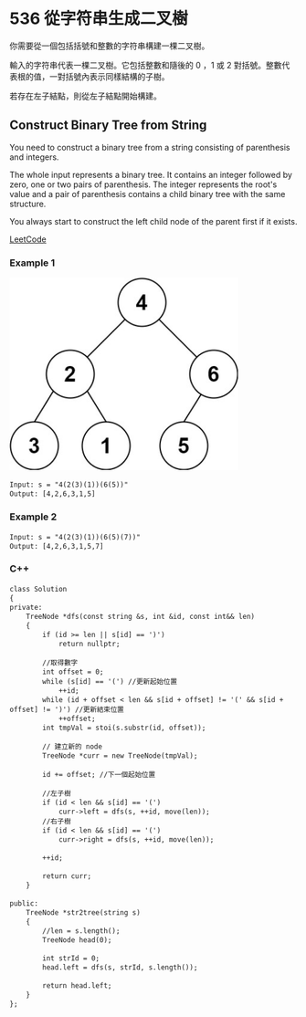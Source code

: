 # 536 從字符串生成二叉樹

你需要從一個包括括號和整數的字符串構建一棵二叉樹。

輸入的字符串代表一棵二叉樹。它包括整數和隨後的 0 ，1 或 2 對括號。整數代表根的值，一對括號內表示同樣結構的子樹。

若存在左子結點，則從左子結點開始構建。
 

## Construct Binary Tree from String

You need to construct a binary tree from a string consisting of parenthesis and integers.

The whole input represents a binary tree. It contains an integer followed by zero, one or two pairs of parenthesis. The integer represents the root's value and a pair of parenthesis contains a child binary tree with the same structure.

You always start to construct the left child node of the parent first if it exists.

[LeetCode](https://leetcode-cn.com/problems/construct-binary-tree-from-string/)

### Example 1

<img src="img/536.jpg" width = "400"/>

```
Input: s = "4(2(3)(1))(6(5))"
Output: [4,2,6,3,1,5]
```

### Example 2

```
Input: s = "4(2(3)(1))(6(5)(7))"
Output: [4,2,6,3,1,5,7]
```

### C++ 

```
class Solution
{
private:
    TreeNode *dfs(const string &s, int &id, const int&& len)
    {
        if (id >= len || s[id] == ')')
            return nullptr;       

        //取得數字
        int offset = 0;
        while (s[id] == '(') //更新起始位置
            ++id;
        while (id + offset < len && s[id + offset] != '(' && s[id + offset] != ')') //更新結束位置
            ++offset;
        int tmpVal = stoi(s.substr(id, offset));

        // 建立新的 node
        TreeNode *curr = new TreeNode(tmpVal);

        id += offset; //下一個起始位置
        
        //左子樹
        if (id < len && s[id] == '(')
            curr->left = dfs(s, ++id, move(len));
        //右子樹
        if (id < len && s[id] == '(')
            curr->right = dfs(s, ++id, move(len));
        
        ++id;

        return curr;
    }

public:
    TreeNode *str2tree(string s)
    {
        //len = s.length();
        TreeNode head(0);

        int strId = 0;
        head.left = dfs(s, strId, s.length());

        return head.left;
    }
};
```
